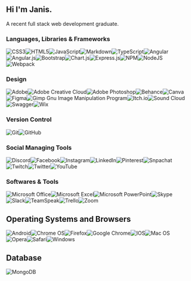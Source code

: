## Hi I'm Janis.
A recent full stack web development graduate.

<!--
**smilesanzu/smilesanzu** is a ✨ _special_ ✨ repository because its `README.md` (this file) appears on your GitHub profile.

Here are some ideas to get you started:

- 🔭 I’m currently working on ...
- 🌱 I’m currently learning ...
- 👯 I’m looking to collaborate on ...
- 🤔 I’m looking for help with ...
- 💬 Ask me about ...
- 📫 How to reach me: ...
- 😄 Pronouns: ...
- ⚡ Fun fact: ...
-->
### Languages, Libraries & Frameworks
![CSS3](https://img.shields.io/badge/css3-%231572B6.svg?logo=css3&logoColor=white)![HTML5](https://img.shields.io/badge/html5-%23E34F26.svg?logo=html5&logoColor=white)![JavaScript](https://img.shields.io/badge/javascript-%23323330.svg?logo=javascript&logoColor=%23F7DF1E)![Markdown](https://img.shields.io/badge/markdown-%23000000.svg?logo=markdown&logoColor=white)![TypeScript](https://img.shields.io/badge/typescript-%23007ACC.svg?logo=typescript&logoColor=white)![Angular](https://img.shields.io/badge/angular-%23DD0031.svg?logo=angular&logoColor=white)![Angular.js](https://img.shields.io/badge/angular.js-%23E23237.svg?logo=angularjs&logoColor=white)![Bootstrap](https://img.shields.io/badge/bootstrap-%23563D7C.svg?logo=bootstrap&logoColor=white)![Chart.js](https://img.shields.io/badge/chart.js-F5788D.svg?logo=chart.js&logoColor=white)![Express.js](https://img.shields.io/badge/express.js-%23404d59.svg?logo=express&logoColor=%2361DAFB)![NPM](https://img.shields.io/badge/NPM-%23000000.svg?logo=npm&logoColor=white)![NodeJS](https://img.shields.io/badge/node.js-6DA55F?logo=node.js&logoColor=white)![Webpack](https://img.shields.io/badge/webpack-%238DD6F9.svg?logo=webpack&logoColor=black)


### Design
![Adobe](https://img.shields.io/badge/adobe-%23FF0000.svg?logo=adobe&logoColor=white)![Adobe Creative Cloud](https://img.shields.io/badge/Adobe%20Creative%20Cloud-DA1F26.svg?logo=Adobe%20Creative%20Cloud&logoColor=white)![Adobe Photoshop](https://img.shields.io/badge/adobephotoshop-%2331A8FF.svg?logo=adobephotoshop&logoColor=white)![Behance](https://img.shields.io/badge/Behance-1769ff?logo=behance&logoColor=white)![Canva](https://img.shields.io/badge/Canva-%2300C4CC.svg?logo=Canva&logoColor=white)![Figma](https://img.shields.io/badge/figma-%23F24E1E.svg?logo=figma&logoColor=white)![Gimp Gnu Image Manipulation Program](https://img.shields.io/badge/Gimp-657D8B?logo=gimp&logoColor=FFFFFF)![Itch.io](https://img.shields.io/badge/Itch.io-%23FF0B34.svg?logo=Itch.io&logoColor=white)![Sound Cloud](https://img.shields.io/badge/sound%20cloud-FF5500?logo=soundcloud&logoColor=white)![Swagger](https://img.shields.io/badge/-Swagger-%23Clojure?logo=swagger&logoColor=white)![Wix](https://img.shields.io/badge/wix-000?logo=wix&logoColor=white)


### Version Control
![Git](https://img.shields.io/badge/git-%23F05033.svg?logo=git&logoColor=white)![GitHub](https://img.shields.io/badge/github-%23121011.svg?logo=github&logoColor=white)


### Social Managing Tools
![Discord](https://img.shields.io/badge/%3CServer%3E-%237289DA.svg?logo=discord&logoColor=white)![Facebook](https://img.shields.io/badge/Facebook-%231877F2.svg?logo=Facebook&logoColor=white)![Instagram](https://img.shields.io/badge/Instagram-%23E4405F.svg?logo=Instagram&logoColor=white)![LinkedIn](https://img.shields.io/badge/linkedin-%230077B5.svg?logo=linkedin&logoColor=white)![Pinterest](https://img.shields.io/badge/<handle>-%23E60023.svg?logo=Pinterest&logoColor=white)![Snpachat](https://img.shields.io/badge/Snapchat-%23FFFC00.svg?logo=Snapchat&logoColor=white)![Twitch](https://img.shields.io/badge/Twitch-%239146FF.svg?logo=Twitch&logoColor=white)![Twitter](https://img.shields.io/badge/Twitter-%231DA1F2.svg?logo=Twitter&logoColor=white)![YouTube](https://img.shields.io/badge/YouTube-%23FF0000.svg?logo=YouTube&logoColor=white)


### Softwares & Tools
![Microsoft Office](https://img.shields.io/badge/Microsoft_Office-D83B01?logo=microsoft-office&logoColor=white)![Microsoft Excel](https://img.shields.io/badge/Microsoft_Excel-217346?logo=microsoft-excel&logoColor=white)![Microsoft PowerPoint](https://img.shields.io/badge/Microsoft_PowerPoint-B7472A?logo=microsoft-powerpoint&logoColor=white)![Skype](https://img.shields.io/badge/<handle>-%2300AFF0.svg?logo=Skype&logoColor=white)![Slack](https://img.shields.io/badge/Slack-4A154B?logo=slack&logoColor=white)![TeamSpeak](https://img.shields.io/badge/TeamSpeak-2580C3?logo=teamspeak&logoColor=white)![Trello](https://img.shields.io/badge/Trello-%23026AA7.svg?logo=Trello&logoColor=white)![Zoom](https://img.shields.io/badge/Zoom-2D8CFF?logo=zoom&logoColor=white)

## Operating Systems and Browsers
![Android](https://img.shields.io/badge/Android-3DDC84?logo=android&logoColor=white)![Chrome OS](https://img.shields.io/badge/chrome%20os-3d89fc?logo=google%20chrome&logoColor=white)![Firefox](https://img.shields.io/badge/Firefox-FF7139?logo=Firefox-Browser&logoColor=white)![Google Chrome](https://img.shields.io/badge/Google%20Chrome-4285F4?logo=GoogleChrome&logoColor=white)![IOS](https://img.shields.io/badge/iOS-000000?logo=ios&logoColor=white)![Mac OS](https://img.shields.io/badge/mac%20os-000000?logo=macos&logoColor=F0F0F0)![Opera](https://img.shields.io/badge/Opera-FF1B2D?logo=Opera&logoColor=white)![Safari](https://img.shields.io/badge/Safari-000000?logo=Safari&logoColor=white)![Windows](https://img.shields.io/badge/Windows-0078D6?logo=windows&logoColor=white)

## Database
![MongoDB](https://img.shields.io/badge/MongoDB-%234ea94b.svg?logo=mongodb&logoColor=white)
